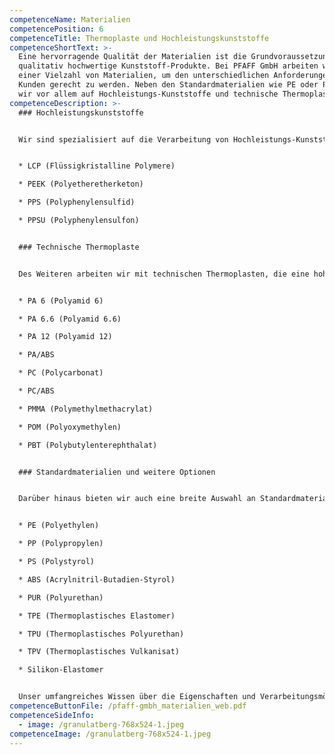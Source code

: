 ```yaml
---
competenceName: Materialien
competencePosition: 6
competenceTitle: Thermoplaste und Hochleistungskunststoffe
competenceShortText: >-
  Eine hervorragende Qualität der Materialien ist die Grundvoraussetzung für
  qualitativ hochwertige Kunststoff-Produkte. Bei PFAFF GmbH arbeiten wir mit
  einer Vielzahl von Materialien, um den unterschiedlichen Anforderungen unserer
  Kunden gerecht zu werden. Neben den Standardmaterialien wie PE oder PP setzen
  wir vor allem auf Hochleistungs-Kunststoffe und technische Thermoplaste.
competenceDescription: >-
  ### Hochleistungskunststoffe


  Wir sind spezialisiert auf die Verarbeitung von Hochleistungs-Kunststoffen, die besondere Eigenschaften und herausragende Leistung bieten. Zu unseren bevorzugten Hochleistungskunststoffen gehören:


  * LCP (Flüssigkristalline Polymere)

  * PEEK (Polyetheretherketon)

  * PPS (Polyphenylensulfid)

  * PPSU (Polyphenylensulfon)


  ### Technische Thermoplaste


  Des Weiteren arbeiten wir mit technischen Thermoplasten, die eine hohe Stabilität und Vielseitigkeit aufweisen. Zu diesen gehören:


  * PA 6 (Polyamid 6)

  * PA 6.6 (Polyamid 6.6)

  * PA 12 (Polyamid 12)

  * PA/ABS

  * PC (Polycarbonat)

  * PC/ABS

  * PMMA (Polymethylmethacrylat)

  * POM (Polyoxymethylen)

  * PBT (Polybutylenterephthalat)


  ### Standardmaterialien und weitere Optionen


  Darüber hinaus bieten wir auch eine breite Auswahl an Standardmaterialien sowie weitere Möglichkeiten, um Ihren individuellen Anforderungen gerecht zu werden. Dazu gehören:


  * PE (Polyethylen)

  * PP (Polypropylen)

  * PS (Polystyrol)

  * ABS (Acrylnitril-Butadien-Styrol)

  * PUR (Polyurethan)

  * TPE (Thermoplastisches Elastomer)

  * TPU (Thermoplastisches Polyurethan)

  * TPV (Thermoplastisches Vulkanisat)

  * Silikon-Elastomer


  Unser umfangreiches Wissen über die Eigenschaften und Verarbeitungsmöglichkeiten dieser Materialien ermöglicht es uns, Ihnen die bestmöglichen Lösungen für Ihre Projekte anzubieten. Vertrauen Sie auf PFAFF GmbH als Ihren Experten für die Verarbeitung von Thermoplasten und Hochleistungskunststoffen.
competenceButtonFile: /pfaff-gmbh_materialien_web.pdf
competenceSideInfo:
  - image: /granulatberg-768x524-1.jpeg
competenceImage: /granulatberg-768x524-1.jpeg
---
```

